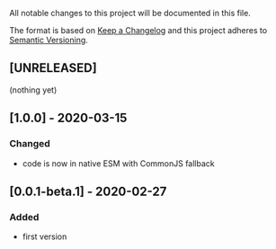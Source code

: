 All notable changes to this project will be documented in this file.

The format is based on [Keep a Changelog](http://keepachangelog.com/en/1.0.0/)
and this project adheres to [Semantic Versioning](http://semver.org/spec/v2.0.0.html).

## [UNRELEASED]
(nothing yet)

## [1.0.0] - 2020-03-15
### Changed
- code is now in native ESM with CommonJS fallback

## [0.0.1-beta.1] - 2020-02-27
### Added
- first version
